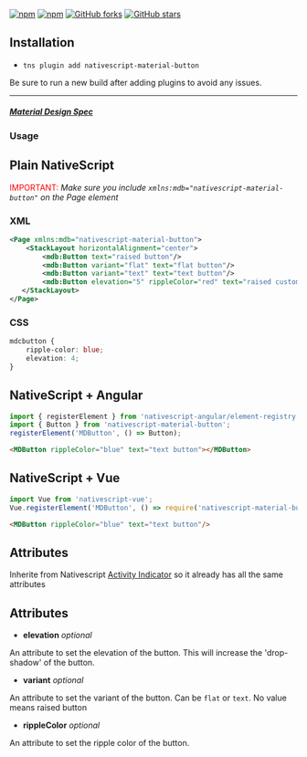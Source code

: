 [![npm](https://img.shields.io/npm/v/nativescript-material-button.svg)](https://www.npmjs.com/package/nativescript-material-button)
[![npm](https://img.shields.io/npm/dt/nativescript-material-button.svg?label=npm%20downloads)](https://www.npmjs.com/package/nativescript-material-button)
[![GitHub forks](https://img.shields.io/github/forks/bradmartin/nativescript-material-button.svg)](https://github.com/bradmartin/nativescript-material-button/network)
[![GitHub stars](https://img.shields.io/github/stars/bradmartin/nativescript-material-button.svg)](https://github.com/bradmartin/nativescript-material-button/stargazers)

## Installation

* `tns plugin add nativescript-material-button`

Be sure to run a new build after adding plugins to avoid any issues.

---

##### [Material Design Spec](https://material.io/design/components/buttons.html)

### Usage


## Plain NativeScript

<span style="color:red">IMPORTANT: </span>_Make sure you include `xmlns:mdb="nativescript-material-button"` on the Page element_

### XML

```XML
<Page xmlns:mdb="nativescript-material-button">
    <StackLayout horizontalAlignment="center">
        <mdb:Button text="raised button"/>
        <mdb:Button variant="flat" text="flat button"/>
        <mdb:Button variant="text" text="text button"/>
        <mdb:Button elevation="5" rippleColor="red" text="raised custom button"/>
   </StackLayout>
</Page>
```

### CSS

```CSS
mdcbutton {
    ripple-color: blue;
    elevation: 4;
}
```

## NativeScript + Angular

```typescript
import { registerElement } from 'nativescript-angular/element-registry';
import { Button } from 'nativescript-material-button';
registerElement('MDButton', () => Button);
```

```html
<MDButton rippleColor="blue" text="text button"></MDButton>
```

## NativeScript + Vue

```javascript
import Vue from 'nativescript-vue';
Vue.registerElement('MDButton', () => require('nativescript-material-button').Button);
```

```html
<MDButton rippleColor="blue" text="text button"/>
```

## Attributes

Inherite from Nativescript [Activity Indicator](https://docs.nativescript.org/ui/ns-ui-widgets/button) so it already has all the same attributes

## Attributes

* **elevation** _optional_

An attribute to set the elevation of the button. This will increase the 'drop-shadow' of the button.

* **variant** _optional_

An attribute to set the variant of the button. Can be ```flat``` or ```text```. No value means raised button

* **rippleColor** _optional_

An attribute to set the ripple color of the button.
